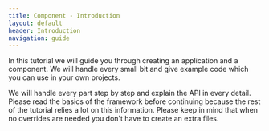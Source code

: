 ```yaml
---
title: Component - Introduction
layout: default
header: Introduction
navigation: guide
---
```


In this tutorial we will guide you through creating an application and a component.
We will handle every small bit and give example code which you can use in your own projects.

We will handle every part step by step and explain the API in every detail.
Please read the basics of the framework before continuing because the rest of the tutorial relies a lot on this information.
Please keep in mind that when no overrides are needed you don't have to create an extra files.